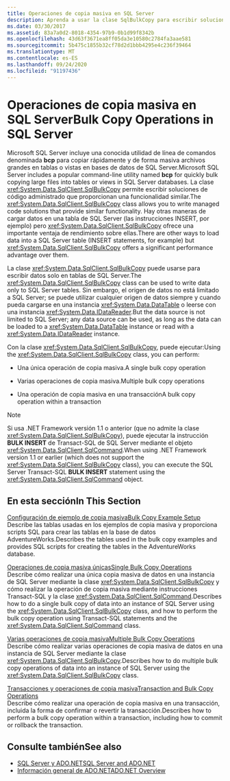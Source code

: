 ```yaml
---
title: Operaciones de copia masiva en SQL Server
description: Aprenda a usar la clase SqlBulkCopy para escribir soluciones de código administrado que copien de forma masiva archivos grandes en tablas o vistas en bases de datos de SQL Server.
ms.date: 03/30/2017
ms.assetid: 83a7a0d2-8018-4354-97b9-0b1d99f8342b
ms.openlocfilehash: 43d63f3671ea8ff05da3e10580c2784fa3aae581
ms.sourcegitcommit: 5b475c1855b32cf78d2d1bbb4295e4c236f39464
ms.translationtype: MT
ms.contentlocale: es-ES
ms.lasthandoff: 09/24/2020
ms.locfileid: "91197436"
---
```

# <a name="bulk-copy-operations-in-sql-server"></a><span data-ttu-id="a9932-103">Operaciones de copia masiva en SQL Server</span><span class="sxs-lookup"><span data-stu-id="a9932-103">Bulk Copy Operations in SQL Server</span></span>

<span data-ttu-id="a9932-104">Microsoft SQL Server incluye una conocida utilidad de línea de comandos denominada **bcp** para copiar rápidamente y de forma masiva archivos grandes en tablas o vistas en bases de datos de SQL Server.</span><span class="sxs-lookup"><span data-stu-id="a9932-104">Microsoft SQL Server includes a popular command-line utility named **bcp** for quickly bulk copying large files into tables or views in SQL Server databases.</span></span> <span data-ttu-id="a9932-105">La clase <xref:System.Data.SqlClient.SqlBulkCopy> permite escribir soluciones de código administrado que proporcionan una funcionalidad similar.</span><span class="sxs-lookup"><span data-stu-id="a9932-105">The <xref:System.Data.SqlClient.SqlBulkCopy> class allows you to write managed code solutions that provide similar functionality.</span></span> <span data-ttu-id="a9932-106">Hay otras maneras de cargar datos en una tabla de SQL Server (las instrucciones INSERT, por ejemplo) pero <xref:System.Data.SqlClient.SqlBulkCopy> ofrece una importante ventaja de rendimiento sobre ellas.</span><span class="sxs-lookup"><span data-stu-id="a9932-106">There are other ways to load data into a SQL Server table (INSERT statements, for example) but <xref:System.Data.SqlClient.SqlBulkCopy> offers a significant performance advantage over them.</span></span>  
  
 <span data-ttu-id="a9932-107">La clase <xref:System.Data.SqlClient.SqlBulkCopy> puede usarse para escribir datos solo en tablas de SQL Server.</span><span class="sxs-lookup"><span data-stu-id="a9932-107">The <xref:System.Data.SqlClient.SqlBulkCopy> class can be used to write data only to SQL Server tables.</span></span> <span data-ttu-id="a9932-108">Sin embargo, el origen de datos no está limitado a SQL Server; se puede utilizar cualquier origen de datos siempre y cuando pueda cargarse en una instancia <xref:System.Data.DataTable> o leerse con una instancia <xref:System.Data.IDataReader>.</span><span class="sxs-lookup"><span data-stu-id="a9932-108">But the data source is not limited to SQL Server; any data source can be used, as long as the data can be loaded to a <xref:System.Data.DataTable> instance or read with a <xref:System.Data.IDataReader> instance.</span></span>  
  
 <span data-ttu-id="a9932-109">Con la clase <xref:System.Data.SqlClient.SqlBulkCopy>, puede ejecutar:</span><span class="sxs-lookup"><span data-stu-id="a9932-109">Using the <xref:System.Data.SqlClient.SqlBulkCopy> class, you can perform:</span></span>  
  
- <span data-ttu-id="a9932-110">Una única operación de copia masiva.</span><span class="sxs-lookup"><span data-stu-id="a9932-110">A single bulk copy operation</span></span>  
  
- <span data-ttu-id="a9932-111">Varias operaciones de copia masiva.</span><span class="sxs-lookup"><span data-stu-id="a9932-111">Multiple bulk copy operations</span></span>  
  
- <span data-ttu-id="a9932-112">Una operación de copia masiva en una transacción</span><span class="sxs-lookup"><span data-stu-id="a9932-112">A bulk copy operation within a transaction</span></span>  
  
> [!NOTE]
> <span data-ttu-id="a9932-113">Si usa .NET Framework versión 1.1 o anterior (que no admite la clase <xref:System.Data.SqlClient.SqlBulkCopy>), puede ejecutar la instrucción **BULK INSERT** de Transact-SQL de SQL Server mediante el objeto <xref:System.Data.SqlClient.SqlCommand>.</span><span class="sxs-lookup"><span data-stu-id="a9932-113">When using .NET Framework version 1.1 or earlier (which does not support the <xref:System.Data.SqlClient.SqlBulkCopy> class), you can execute the SQL Server Transact-SQL **BULK INSERT** statement using the <xref:System.Data.SqlClient.SqlCommand> object.</span></span>  
  
## <a name="in-this-section"></a><span data-ttu-id="a9932-114">En esta sección</span><span class="sxs-lookup"><span data-stu-id="a9932-114">In This Section</span></span>  

 [<span data-ttu-id="a9932-115">Configuración de ejemplo de copia masiva</span><span class="sxs-lookup"><span data-stu-id="a9932-115">Bulk Copy Example Setup</span></span>](bulk-copy-example-setup.md)  
 <span data-ttu-id="a9932-116">Describe las tablas usadas en los ejemplos de copia masiva y proporciona scripts SQL para crear las tablas en la base de datos AdventureWorks.</span><span class="sxs-lookup"><span data-stu-id="a9932-116">Describes the tables used in the bulk copy examples and provides SQL scripts for creating the tables in the AdventureWorks database.</span></span>  
  
 [<span data-ttu-id="a9932-117">Operaciones de copia masiva únicas</span><span class="sxs-lookup"><span data-stu-id="a9932-117">Single Bulk Copy Operations</span></span>](single-bulk-copy-operations.md)  
 <span data-ttu-id="a9932-118">Describe cómo realizar una única copia masiva de datos en una instancia de SQL Server mediante la clase <xref:System.Data.SqlClient.SqlBulkCopy> y cómo realizar la operación de copia masiva mediante instrucciones Transact-SQL y la clase <xref:System.Data.SqlClient.SqlCommand>.</span><span class="sxs-lookup"><span data-stu-id="a9932-118">Describes how to do a single bulk copy of data into an instance of SQL Server using the <xref:System.Data.SqlClient.SqlBulkCopy> class, and how to perform the bulk copy operation using Transact-SQL statements and the <xref:System.Data.SqlClient.SqlCommand> class.</span></span>  
  
 [<span data-ttu-id="a9932-119">Varias operaciones de copia masiva</span><span class="sxs-lookup"><span data-stu-id="a9932-119">Multiple Bulk Copy Operations</span></span>](multiple-bulk-copy-operations.md)  
 <span data-ttu-id="a9932-120">Describe cómo realizar varias operaciones de copia masiva de datos en una instancia de SQL Server mediante la clase <xref:System.Data.SqlClient.SqlBulkCopy>.</span><span class="sxs-lookup"><span data-stu-id="a9932-120">Describes how to do multiple bulk copy operations of data into an instance of SQL Server using the <xref:System.Data.SqlClient.SqlBulkCopy> class.</span></span>  
  
 [<span data-ttu-id="a9932-121">Transacciones y operaciones de copia masiva</span><span class="sxs-lookup"><span data-stu-id="a9932-121">Transaction and Bulk Copy Operations</span></span>](transaction-and-bulk-copy-operations.md)  
 <span data-ttu-id="a9932-122">Describe cómo realizar una operación de copia masiva en una transacción, incluida la forma de confirmar o revertir la transacción.</span><span class="sxs-lookup"><span data-stu-id="a9932-122">Describes how to perform a bulk copy operation within a transaction, including how to commit or rollback the transaction.</span></span>  
  
## <a name="see-also"></a><span data-ttu-id="a9932-123">Consulte también</span><span class="sxs-lookup"><span data-stu-id="a9932-123">See also</span></span>

- [<span data-ttu-id="a9932-124">SQL Server y ADO.NET</span><span class="sxs-lookup"><span data-stu-id="a9932-124">SQL Server and ADO.NET</span></span>](index.md)
- [<span data-ttu-id="a9932-125">Información general de ADO.NET</span><span class="sxs-lookup"><span data-stu-id="a9932-125">ADO.NET Overview</span></span>](../ado-net-overview.md)
